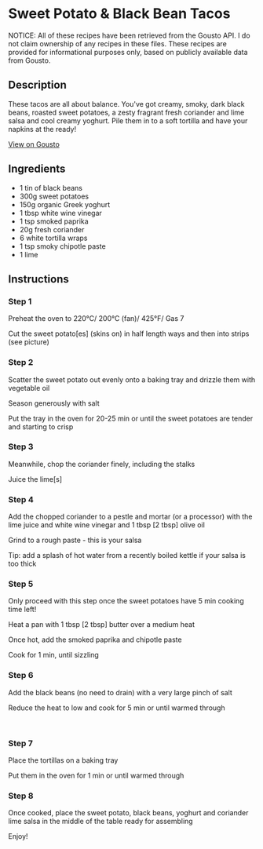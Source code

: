 # Sweet Potato & Black Bean Tacos

NOTICE: All of these recipes have been retrieved from the Gousto API. I do not claim ownership of any recipes in these files. These recipes are provided for informational purposes only, based on publicly available data from Gousto.

## Description

These tacos are all about balance. You've got creamy, smoky, dark black beans, roasted sweet potatoes, a zesty fragrant fresh coriander and lime salsa and cool creamy yoghurt. Pile them in to a soft tortilla and have your napkins at the ready!

[View on Gousto](https://www.gousto.co.uk/recipes/cookbook/sweet-potato-black-bean-tacos)

## Ingredients

- 1 tin of black beans 
- 300g sweet potatoes
- 150g organic Greek yoghurt
- 1 tbsp white wine vinegar 
- 1 tsp smoked paprika
- 20g fresh coriander
- 6 white tortilla wraps 
- 1 tsp smoky chipotle paste
- 1 lime 

## Instructions


### Step 1

Preheat the oven to 220&deg;C/ 200&deg;C (fan)/ 425&deg;F/ Gas 7


Cut the sweet potato<span class="text-danger">[es]</span> (skins on) in half length ways and then into strips (see picture)


### Step 2

Scatter the sweet potato&nbsp;out evenly onto a baking tray and drizzle them with vegetable oil&nbsp;


Season generously with salt &nbsp;


Put the tray in the oven for 20-25 min or until the sweet potatoes are tender and starting to crisp


### Step 3

Meanwhile, chop the coriander finely, including the stalks&nbsp;


Juice the lime<span class="text-danger">[s]</span>


### Step 4

Add the chopped coriander to a pestle and mortar (or a processor) with the lime juice and white wine vinegar&nbsp;and 1 tbsp <span class="text-danger">[2 tbsp]</span> olive oil&nbsp;


Grind to a rough paste - this is your salsa


Tip: add a splash of hot water from a recently boiled kettle if your salsa is too thick&nbsp;


### Step 5

Only proceed with this step once the sweet potatoes have 5 min cooking time left!


Heat a pan with 1 tbsp<span class="text-danger"> [2 tbsp]</span> butter over a medium heat


Once hot, add the smoked paprika and chipotle paste


Cook for 1 min, until sizzling&nbsp;


### Step 6

Add the black beans (no need to drain) with a very large pinch of salt


Reduce the heat to low and cook&nbsp;for 5 min or until warmed through


&nbsp;


### Step 7

Place the tortillas on a baking tray


Put them in the oven for 1 min or until warmed through

### Step 8

Once cooked, place the sweet potato, black beans, yoghurt and coriander lime salsa in the middle of the table ready for assembling&nbsp;


Enjoy!


